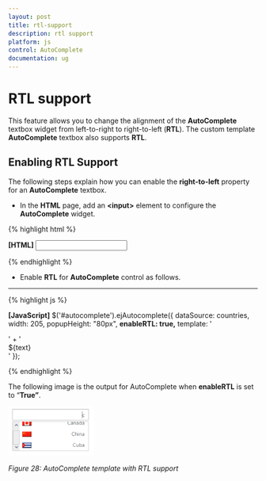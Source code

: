 ```yaml
---
layout: post
title: rtl-support
description: rtl support
platform: js
control: AutoComplete
documentation: ug
---
```


# RTL support

This feature allows you to change the alignment of the **AutoComplete** textbox widget from left-to-right to right-to-left (**RTL**). The custom template **AutoComplete** textbox also supports **RTL**. 

## Enabling RTL Support

The following steps explain how you can enable the **right-to-left** property for an **AutoComplete** textbox.

* In the **HTML** page, add an **&lt;input&gt;** element to configure the **AutoComplete** widget.



{% highlight html %}

**[HTML]**
         <input type="text" id="autocomplete" />


{% endhighlight %}



* Enable **RTL** for **AutoComplete** control as follows.

****

{% highlight js %}

**[JavaScript]**
    $('#autocomplete').ejAutocomplete({
                dataSource: countries,
                width: 205,
                popupHeight: "80px",
**enableRTL: true,**
                template: '<div class="flag ${sprite}"> </div>' +
                        '<div class="txt"> ${text} </div>'
            });



{% endhighlight %}





The following image is the output for AutoComplete when **enableRTL** is set to “**True”**.



![](rtl-support_images\rtl-support_img1.png)

_Figure 28: AutoComplete template with RTL support_

